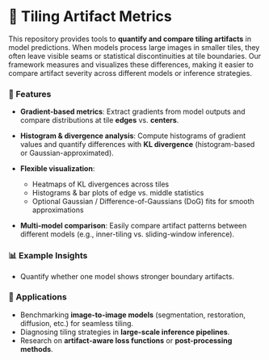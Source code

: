 # 🧩 Tiling Artifact Metrics

This repository provides tools to **quantify and compare tiling artifacts** in model predictions.
When models process large images in smaller tiles, they often leave visible seams or statistical discontinuities at tile boundaries. Our framework measures and visualizes these differences, making it easier to compare artifact severity across different models or inference strategies.

### 🔑 Features

* **Gradient-based metrics**: Extract gradients from model outputs and compare distributions at tile **edges** vs. **centers**.
* **Histogram & divergence analysis**: Compute histograms of gradient values and quantify differences with **KL divergence** (histogram-based or Gaussian-approximated).
  
* **Flexible visualization**:

  * Heatmaps of KL divergences across tiles
  * Histograms & bar plots of edge vs. middle statistics
  * Optional Gaussian / Difference-of-Gaussians (DoG) fits for smooth approximations
* **Multi-model comparison**: Easily compare artifact patterns between different models (e.g., inner-tiling vs. sliding-window inference).

### 📊 Example Insights
* Quantify whether one model shows stronger boundary artifacts.

### 🚀 Applications

* Benchmarking **image-to-image models** (segmentation, restoration, diffusion, etc.) for seamless tiling.
* Diagnosing tiling strategies in **large-scale inference pipelines**.
* Research on **artifact-aware loss functions** or **post-processing methods**.
